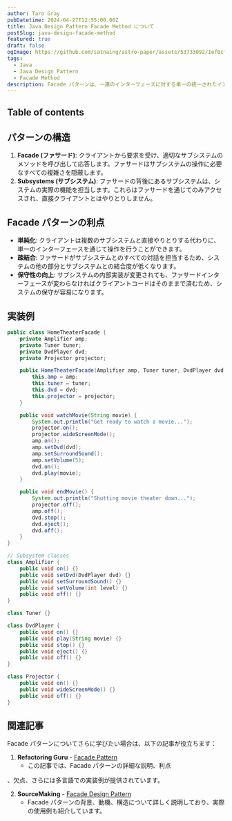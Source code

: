 ```yaml
---
author: Taro Gray
pubDatetime: 2024-04-27T12:55:00.00Z
title: Java Design Pattern Facade Method について
postSlug: java-design-facade-method
featured: true
draft: false
ogImage: https://github.com/satnaing/astro-paper/assets/53733092/1ef0cf03-8137-4d67-ac81-84a032119e3a
tags:
  - Java
  - Java Design Pattern
  - Facade Method
description: Facade パターンは、一連のインターフェースに対する単一の統一されたインターフェースを提供することで、複雑なシステムをより簡単に利用できるようにするデザインパターンです。このパターンは特に、大規模で複雑なソフトウェアシステムにおいて便利で、クライアントから見た時のシステムの複雑さを減らし、システムの利用をより簡単にします。
---
```


## Table of contents

## パターンの構造

1. **Facade (ファサード)**: クライアントから要求を受け、適切なサブシステムのメソッドを呼び出して応答します。ファサードはサブシステムの操作に必要なすべての複雑さを隠蔽します。
2. **Subsystems (サブシステム)**: ファサードの背後にあるサブシステムは、システムの実際の機能を担当します。これらはファサードを通じてのみアクセスされ、直接クライアントとはやりとりしません。

## Facade パターンの利点

- **単純化**: クライアントは複数のサブシステムと直接やりとりする代わりに、単一のインターフェースを通じて操作を行うことができます。
- **疎結合**: ファサードがサブシステムとのすべての対話を担当するため、システムの他の部分とサブシステムとの結合度が低くなります。
- **保守性の向上**: サブシステムの内部実装が変更されても、ファサードインターフェースが変わらなければクライアントコードはそのままで済むため、システムの保守が容易になります。

## 実装例

```java
public class HomeTheaterFacade {
    private Amplifier amp;
    private Tuner tuner;
    private DvdPlayer dvd;
    private Projector projector;

    public HomeTheaterFacade(Amplifier amp, Tuner tuner, DvdPlayer dvd, Projector projector) {
        this.amp = amp;
        this.tuner = tuner;
        this.dvd = dvd;
        this.projector = projector;
    }

    public void watchMovie(String movie) {
        System.out.println("Get ready to watch a movie...");
        projector.on();
        projector.wideScreenMode();
        amp.on();
        amp.setDvd(dvd);
        amp.setSurroundSound();
        amp.setVolume(5);
        dvd.on();
        dvd.play(movie);
    }

    public void endMovie() {
        System.out.println("Shutting movie theater down...");
        projector.off();
        amp.off();
        dvd.stop();
        dvd.eject();
        dvd.off();
    }
}

// Subsystem classes
class Amplifier {
    public void on() {}
    public void setDvd(DvdPlayer dvd) {}
    public void setSurroundSound() {}
    public void setVolume(int level) {}
    public void off() {}
}

class Tuner {}

class DvdPlayer {
    public void on() {}
    public void play(String movie) {}
    public void stop() {}
    public void eject() {}
    public void off() {}
}

class Projector {
    public void on() {}
    public void wideScreenMode() {}
    public void off() {}
}
```

## 関連記事

Facade パターンについてさらに学びたい場合は、以下の記事が役立ちます：

1. **Refactoring Guru** - [Facade Pattern](https://refactoring.guru/design-patterns/facade)
   - この記事では、Facade パターンの詳細な説明、利点

、欠点、さらには多言語での実装例が提供されています。

2. **SourceMaking** - [Facade Design Pattern](https://sourcemaking.com/design_patterns/facade)
   - Facade パターンの背景、動機、構造について詳しく説明しており、実際の使用例も紹介しています。

